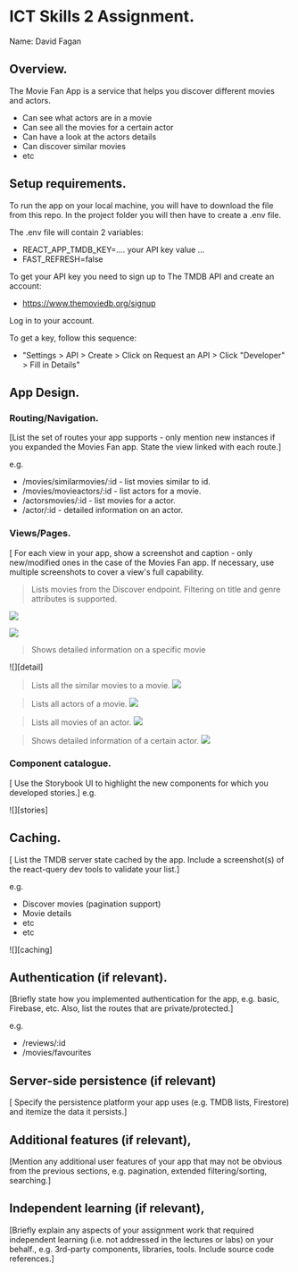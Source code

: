 
# ICT Skills 2 Assignment.

Name: David Fagan

## Overview.

The Movie Fan App is a service that helps you discover different movies and actors.
 
+ Can see what actors are in a movie
+ Can see all the movies for a certain actor
+ Can have a look at the actors details
+ Can discover similar movies
+ etc

## Setup requirements.

To run the app on your local machine, you will have to download the file from this repo. In the project folder you will then have to create a .env file. 

The .env file will contain 2 variables:
+ REACT_APP_TMDB_KEY=.... your API key value ...
+ FAST_REFRESH=false

To get your API key you need to sign up to The TMDB API and create an account:
+ https://www.themoviedb.org/signup

Log in to your account. 

To get a key, follow this sequence:
+ "Settings > API > Create > Click on Request an API > Click "Developer" > Fill in Details"

## App Design.

### Routing/Navigation.

[List the set of routes your app supports - only mention new instances if you expanded the Movies Fan app. State the view linked with each route.] 

e.g.
+ /movies/similarmovies/:id - list movies similar to id.
+ /movies/movieactors/:id - list actors for a movie.
+ /actorsmovies/:id - list movies for a actor.
+ /actor/:id - detailed information on an actor.

### Views/Pages.

[ For each view in your app, show a screenshot and caption - only new/modified ones in the case of the Movies Fan app. If necessary, use multiple screenshots to cover a view's full capability.

>Lists movies from the Discover endpoint. Filtering on title and genre attributes is supported.

![][d1]

![][d2]

>Shows detailed information on a specific movie

![][detail]

>Lists all the similar movies to a movie.
![][d1]

>Lists all actors of a movie.
![][d2]

>Lists all movies of an actor.
![][d3]

>Shows detailed information of a certain actor.
![][d4]

### Component catalogue.

[ Use the Storybook UI to highlight the new components for which you developed stories.]
e.g.

![][stories]

## Caching.

[ List the TMDB server state cached by the app. Include a screenshot(s) of the react-query dev tools to validate your list.]

e.g.
+ Discover movies (pagination support)
+ Movie details
 + etc
+ etc

![][caching]

## Authentication (if relevant).

[Briefly state how you implemented authentication for the app, e.g. basic, Firebase, etc. Also, list the routes that are private/protected.]

e.g.
+ /reviews/:id
+ /movies/favourites

## Server-side persistence (if relevant)

[ Specify the persistence 
platform your app uses (e.g. TMDB lists, Firestore) and itemize the data it persists.]

## Additional features (if relevant),

[Mention any additional user features of your app that may not be obvious from the previous sections, e.g. pagination, extended filtering/sorting, searching.]

## Independent learning (if relevant),

[Briefly explain any aspects of your assignment work that required independent learning (i.e. not addressed in the lectures or labs) on your behalf., e.g. 3rd-party components, libraries, tools. Include source code references.]

[d1]: ./public/similarMovies.PNG
[d2]: ./public/movieActors.PNG
[d3]: ./public/actorMovies.PNG
[d4]: ./public/actorDetails.PNG
